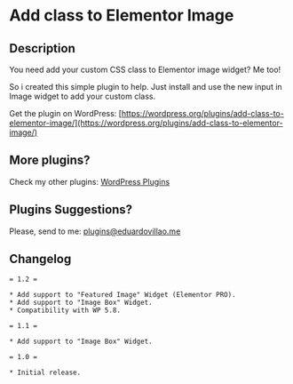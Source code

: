 # Add class to Elementor Image

## Description

You need add your custom CSS class to Elementor image widget? Me too! 

So i created this simple plugin to help. Just install and use the new input in Image widget to add your custom class.

Get the plugin on WordPress: [https://wordpress.org/plugins/add-class-to-elementor-image/](https://wordpress.org/plugins/add-class-to-elementor-image/)

## More plugins?

Check my other plugins: [WordPress Plugins](https://eduardovillao.me/wordpress-plugins/)

## Plugins Suggestions?

Please, send to me: [plugins@eduardovillao.me](mailto:plugins@eduardovillao.me)

## Changelog

```
= 1.2 =

* Add support to "Featured Image" Widget (Elementor PRO).
* Add support to "Image Box" Widget.
* Compatibility with WP 5.8.

= 1.1 =

* Add support to "Image Box" Widget.

= 1.0 =

* Initial release.

```